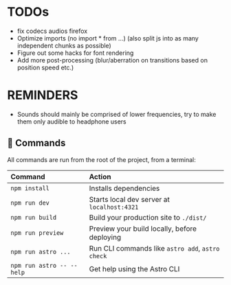 # TODOs

- fix codecs audios firefox
- Optimize imports (no import \* from ...) (also split js into as many independent chunks as possible)
- Figure out some hacks for font rendering
- Add more post-processing (blur/aberration on transitions based on position speed etc.)

# REMINDERS

- Sounds should mainly be comprised of lower frequencies, try to make them only audible to headphone users

## 🧞 Commands

All commands are run from the root of the project, from a terminal:

| Command                   | Action                                           |
| :------------------------ | :----------------------------------------------- |
| `npm install`             | Installs dependencies                            |
| `npm run dev`             | Starts local dev server at `localhost:4321`      |
| `npm run build`           | Build your production site to `./dist/`          |
| `npm run preview`         | Preview your build locally, before deploying     |
| `npm run astro ...`       | Run CLI commands like `astro add`, `astro check` |
| `npm run astro -- --help` | Get help using the Astro CLI                     |
